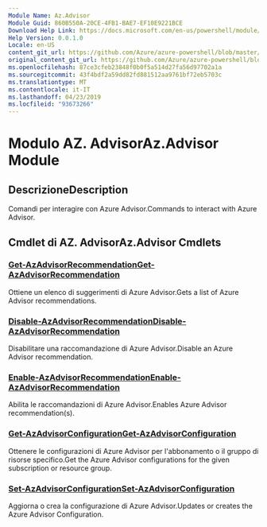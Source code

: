 ```yaml
---
Module Name: Az.Advisor
Module Guid: 860B550A-20CE-4FB1-BAE7-EF10E9221BCE
Download Help Link: https://docs.microsoft.com/en-us/powershell/module/az.advisor
Help Version: 0.0.1.0
Locale: en-US
content_git_url: https://github.com/Azure/azure-powershell/blob/master/src/Advisor/Advisor/help/Az.Advisor.md
original_content_git_url: https://github.com/Azure/azure-powershell/blob/master/src/Advisor/Advisor/help/Az.Advisor.md
ms.openlocfilehash: 87ce3cfeb23848f0b0f5a514d27fa56d97702a1a
ms.sourcegitcommit: 43f4bdf2a59dd82fd881512aa9761bf72eb5703c
ms.translationtype: MT
ms.contentlocale: it-IT
ms.lasthandoff: 04/23/2019
ms.locfileid: "93673266"
---
```

# <span data-ttu-id="05e1f-101">Modulo AZ. Advisor</span><span class="sxs-lookup"><span data-stu-id="05e1f-101">Az.Advisor Module</span></span>
## <span data-ttu-id="05e1f-102">Descrizione</span><span class="sxs-lookup"><span data-stu-id="05e1f-102">Description</span></span>
<span data-ttu-id="05e1f-103">Comandi per interagire con Azure Advisor.</span><span class="sxs-lookup"><span data-stu-id="05e1f-103">Commands to interact with Azure Advisor.</span></span>

## <span data-ttu-id="05e1f-104">Cmdlet di AZ. Advisor</span><span class="sxs-lookup"><span data-stu-id="05e1f-104">Az.Advisor Cmdlets</span></span>
### [<span data-ttu-id="05e1f-105">Get-AzAdvisorRecommendation</span><span class="sxs-lookup"><span data-stu-id="05e1f-105">Get-AzAdvisorRecommendation</span></span>](Get-AzAdvisorRecommendation.md)
<span data-ttu-id="05e1f-106">Ottiene un elenco di suggerimenti di Azure Advisor.</span><span class="sxs-lookup"><span data-stu-id="05e1f-106">Gets a list of Azure Advisor recommendations.</span></span>

### [<span data-ttu-id="05e1f-107">Disable-AzAdvisorRecommendation</span><span class="sxs-lookup"><span data-stu-id="05e1f-107">Disable-AzAdvisorRecommendation</span></span>](Disable-AzAdvisorRecommendation.md)
<span data-ttu-id="05e1f-108">Disabilitare una raccomandazione di Azure Advisor.</span><span class="sxs-lookup"><span data-stu-id="05e1f-108">Disable an Azure Advisor recommendation.</span></span>

### [<span data-ttu-id="05e1f-109">Enable-AzAdvisorRecommendation</span><span class="sxs-lookup"><span data-stu-id="05e1f-109">Enable-AzAdvisorRecommendation</span></span>](Enable-AzAdvisorRecommendation.md)
<span data-ttu-id="05e1f-110">Abilita le raccomandazioni di Azure Advisor.</span><span class="sxs-lookup"><span data-stu-id="05e1f-110">Enables Azure Advisor recommendation(s).</span></span>

### [<span data-ttu-id="05e1f-111">Get-AzAdvisorConfiguration</span><span class="sxs-lookup"><span data-stu-id="05e1f-111">Get-AzAdvisorConfiguration</span></span>](Get-AzAdvisorConfiguration.md)
<span data-ttu-id="05e1f-112">Ottenere le configurazioni di Azure Advisor per l'abbonamento o il gruppo di risorse specifico.</span><span class="sxs-lookup"><span data-stu-id="05e1f-112">Get the Azure Advisor configurations for the given subscription or resource group.</span></span>

### [<span data-ttu-id="05e1f-113">Set-AzAdvisorConfiguration</span><span class="sxs-lookup"><span data-stu-id="05e1f-113">Set-AzAdvisorConfiguration</span></span>](Set-AzAdvisorConfiguration.md)
<span data-ttu-id="05e1f-114">Aggiorna o crea la configurazione di Azure Advisor.</span><span class="sxs-lookup"><span data-stu-id="05e1f-114">Updates or creates the Azure Advisor Configuration.</span></span>
